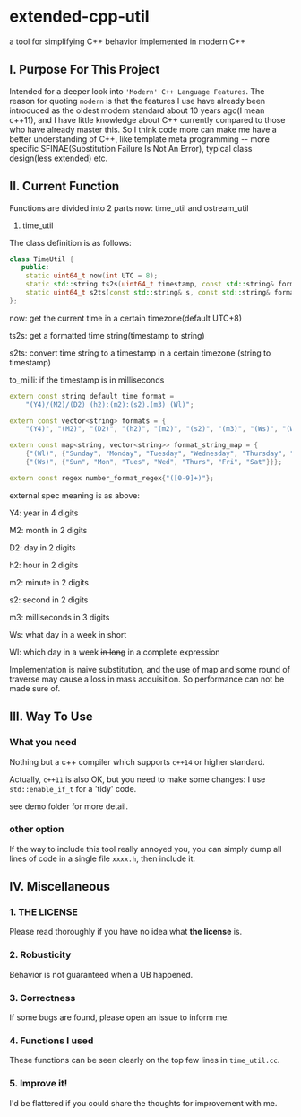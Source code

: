 # extended-cpp-util

a tool for simplifying C++ behavior implemented in modern C++

## I. Purpose For This Project

Intended for a deeper look into `'Modern' C++ Language Features`. The reason for quoting `modern` is that the features I use have already been introduced as the oldest modern standard about 10 years ago(I mean c++11), and I have little knowledge about C++ currently compared to those who have already master this. So I think code more can make me have a better understanding of C++, like template meta programming -- more specific SFINAE(Substitution Failure Is Not An Error), typical class design(less extended) etc.

## II. Current Function

Functions are divided into 2 parts now: time_util and ostream_util 

1. time_util

The class definition is as follows:

```c++
class TimeUtil {
   public:
    static uint64_t now(int UTC = 8);
    static std::string ts2s(uint64_t timestamp, const std::string& format_string = default_time_format, bool is_milli = true);
    static uint64_t s2ts(const std::string& s, const std::string& format_string = default_time_format, bool to_milli = true, int UTC = 8);
};
```
now: get the current time in a certain timezone(default UTC+8)

ts2s: get a formatted time string(timestamp to string)

s2ts: convert time string to a timestamp in a certain timezone (string to timestamp)

to_milli: if the timestamp is in milliseconds

```c++
extern const string default_time_format =
    "(Y4)/(M2)/(D2) (h2):(m2):(s2).(m3) (Wl)";

extern const vector<string> formats = {
    "(Y4)", "(M2)", "(D2)", "(h2)", "(m2)", "(s2)", "(m3)", "(Ws)", "(Wl)"};

extern const map<string, vector<string>> format_string_map = {
    {"(Wl)", {"Sunday", "Monday", "Tuesday", "Wednesday", "Thursday", "Friday", "Saturday"}},
    {"(Ws)", {"Sun", "Mon", "Tues", "Wed", "Thurs", "Fri", "Sat"}}};

extern const regex number_format_regex{"([0-9]+)"};
```

external spec meaning is as above:

Y4: year in 4 digits

M2: month in 2 digits

D2: day in 2 digits

h2: hour in 2 digits

m2: minute in 2 digits

s2: second in 2 digits

m3: milliseconds in 3 digits

Ws: what day in a week in short

Wl: which day in a week ~~in long~~ in a complete expression

Implementation is naive substitution, and the use of map and some round of traverse may cause a loss in mass acquisition. So performance can not be made sure of. 

## III. Way To Use

### What you need

Nothing but a c++ compiler which supports `c++14` or higher standard.

Actually, `c++11` is also OK, but you need to make some changes: I use `std::enable_if_t` for a 'tidy' code.

see demo folder for more detail.

### other option

If the way to include this tool really annoyed you, you can simply dump all lines of code in a single file `xxxx.h`, then include it.

## IV. Miscellaneous

### 1. **THE LICENSE**

Please read thoroughly if you have no idea what **the license** is.

### 2. Robusticity

Behavior is not guaranteed when a UB happened.

### 3. Correctness

If some bugs are found, please open an issue to inform me.

### 4. Functions I used

These functions can be seen clearly on the top few lines in `time_util.cc`. 

### 5. Improve it!

I'd be flattered if you could share the thoughts for improvement with me.
